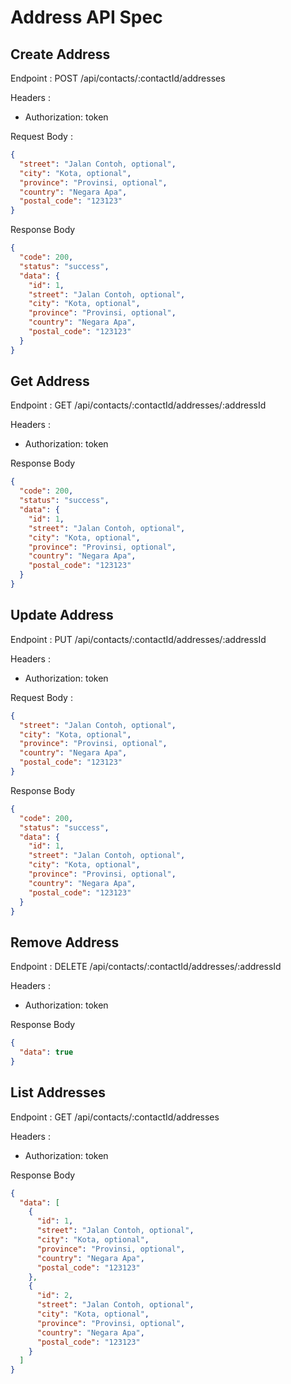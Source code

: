 # Address API Spec

## Create Address

Endpoint : POST /api/contacts/:contactId/addresses

Headers :

- Authorization: token

Request Body :

```json
{
  "street": "Jalan Contoh, optional",
  "city": "Kota, optional",
  "province": "Provinsi, optional",
  "country": "Negara Apa",
  "postal_code": "123123"
}
```

Response Body

```json
{
  "code": 200,
  "status": "success",
  "data": {
    "id": 1,
    "street": "Jalan Contoh, optional",
    "city": "Kota, optional",
    "province": "Provinsi, optional",
    "country": "Negara Apa",
    "postal_code": "123123"
  }
}
```

## Get Address

Endpoint : GET /api/contacts/:contactId/addresses/:addressId

Headers :

- Authorization: token

Response Body

```json
{
  "code": 200,
  "status": "success",
  "data": {
    "id": 1,
    "street": "Jalan Contoh, optional",
    "city": "Kota, optional",
    "province": "Provinsi, optional",
    "country": "Negara Apa",
    "postal_code": "123123"
  }
}
```

## Update Address

Endpoint : PUT /api/contacts/:contactId/addresses/:addressId

Headers :

- Authorization: token

Request Body :

```json
{
  "street": "Jalan Contoh, optional",
  "city": "Kota, optional",
  "province": "Provinsi, optional",
  "country": "Negara Apa",
  "postal_code": "123123"
}
```

Response Body

```json
{
  "code": 200,
  "status": "success",
  "data": {
    "id": 1,
    "street": "Jalan Contoh, optional",
    "city": "Kota, optional",
    "province": "Provinsi, optional",
    "country": "Negara Apa",
    "postal_code": "123123"
  }
}
```

## Remove Address

Endpoint : DELETE /api/contacts/:contactId/addresses/:addressId

Headers :

- Authorization: token

Response Body

```json
{
  "data": true
}
```

## List Addresses

Endpoint : GET /api/contacts/:contactId/addresses

Headers :

- Authorization: token

Response Body

```json
{
  "data": [
    {
      "id": 1,
      "street": "Jalan Contoh, optional",
      "city": "Kota, optional",
      "province": "Provinsi, optional",
      "country": "Negara Apa",
      "postal_code": "123123"
    },
    {
      "id": 2,
      "street": "Jalan Contoh, optional",
      "city": "Kota, optional",
      "province": "Provinsi, optional",
      "country": "Negara Apa",
      "postal_code": "123123"
    }
  ]
}
```
